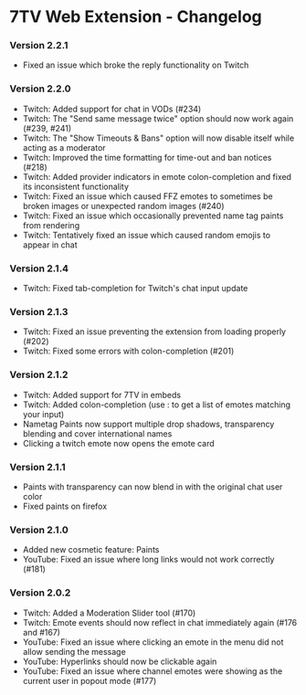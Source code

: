 # 7TV Web Extension - Changelog

### Version 2.2.1

- Fixed an issue which broke the reply functionality on Twitch

### Version 2.2.0

- Twitch: Added support for chat in VODs (#234)
- Twitch: The "Send same message twice" option should now work again (#239, #241)
- Twitch: The "Show Timeouts & Bans" option will now disable itself while acting as a moderator
- Twitch: Improved the time formatting for time-out and ban notices (#218)
- Twitch: Added provider indicators in emote colon-completion and fixed its inconsistent functionality
- Twitch: Fixed an issue which caused FFZ emotes to sometimes be broken images or unexpected random images (#240)
- Twitch: Fixed an issue which occasionally prevented name tag paints from rendering
- Twitch: Tentatively fixed an issue which caused random emojis to appear in chat

### Version 2.1.4

- Twitch: Fixed tab-completion for Twitch's chat input update

### Version 2.1.3

- Twitch: Fixed an issue preventing the extension from loading properly (#202)
- Twitch: Fixed some errors with colon-completion (#201)

### Version 2.1.2

- Twitch: Added support for 7TV in embeds
- Twitch: Added colon-completion (use : to get a list of emotes matching your input)
- Nametag Paints now support multiple drop shadows, transparency blending and cover international names
- Clicking a twitch emote now opens the emote card

### Version 2.1.1

- Paints with transparency can now blend in with the original chat user color
- Fixed paints on firefox

### Version 2.1.0

- Added new cosmetic feature: Paints
- YouTube: Fixed an issue where long links would not work correctly (#181)

### Version 2.0.2

- Twitch: Added a Moderation Slider tool (#170)
- Twitch: Emote events should now reflect in chat immediately again (#176 and #167)
- YouTube: Fixed an issue where clicking an emote in the menu did not allow sending the message
- YouTube: Hyperlinks should now be clickable again
- YouTube: Fixed an issue where channel emotes were showing as the current user in popout mode (#177)
